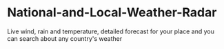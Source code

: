 # National-and-Local-Weather-Radar
Live wind, rain and temperature, detailed forecast for your place and you can search about any country's weather

